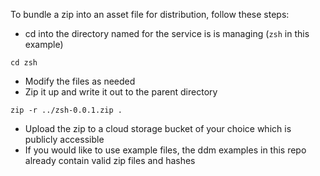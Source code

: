To bundle a zip into an asset file for distribution, follow these steps:

* cd into the directory named for the service is is managing (`zsh` in this example)

`cd zsh`
* Modify the files as needed
* Zip it up and write it out to the parent directory

`zip -r ../zsh-0.0.1.zip .`

* Upload the zip to a cloud storage bucket of your choice which is publicly accessible
* If you would like to use example files, the ddm examples in this repo already contain valid zip files and hashes

